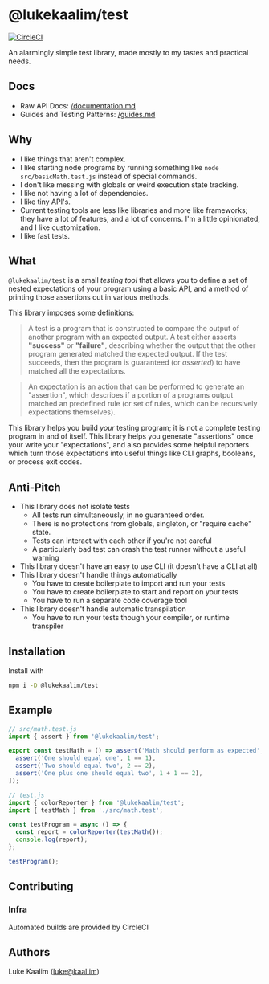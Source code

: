 # @lukekaalim/test
[![CircleCI](https://img.shields.io/circleci/build/github/lukekaalim/test)](https://circleci.com/gh/lukekaalim/test)

An alarmingly simple test library, made mostly to my tastes and practical needs.

## Docs
- Raw API Docs: 
[/documentation.md](/documentation.md)
- Guides and Testing Patterns:
[/guides.md](/guides.md)

## Why
- I like things that aren't complex.
- I like starting node programs by running something like `node src/basicMath.test.js` instead of special commands.
- I don't like messing with globals or weird execution state tracking.
- I like not having a lot of dependencies.
- I like tiny API's.
- Current testing tools are less like libraries and more like frameworks; they have a lot of features, and a lot of concerns. I'm a little opinionated, and I like customization.
- I like fast tests.

## What

`@lukekaalim/test` is a small _testing tool_ that allows you to define a set of nested expectations of your program using a basic API, and a method of printing those assertions out in various methods.

This library imposes some definitions:
> A test is a program that is constructed to compare the output of another program with an expected output. A test either asserts **"success"** or **"failure"**, describing whether the output that the other program generated matched the expected output. If the test succeeds, then the program is guaranteed (or _asserted_) to have matched all the expectations.

> An expectation is an action that can be performed to generate an "assertion", which describes if a portion of a programs output matched an predefined rule (or set of rules, which can be recursively expectations themselves).

This library helps you build _your_ testing program; it is not a complete testing program in and of itself. This library helps you generate "assertions" once your write your "expectations", and also provides some helpful reporters which turn those expectations into useful things like CLI graphs, booleans, or process exit codes.

## Anti-Pitch

- This library does not isolate tests
  - All tests run simultaneously, in no guaranteed order.
  - There is no protections from globals, singleton, or "require cache" state.
  - Tests can interact with each other if you're not careful
  - A particularly bad test can crash the test runner without a useful warning
- This library doesn't have an easy to use CLI (it doesn't have a CLI at all)
- This library doesn't handle things automatically
  - You have to create boilerplate to import and run your tests
  - You have to create boilerplate to start and report on your tests
  - You have to run a separate code coverage tool
- This library doesn't handle automatic transpilation
  - You have to run your tests though your compiler, or runtime transpiler

## Installation
Install with
```bash
npm i -D @lukekaalim/test
```

## Example

```javascript
// src/math.test.js
import { assert } from '@lukekaalim/test';

export const testMath = () => assert('Math should perform as expected', [
  assert('One should equal one', 1 == 1),
  assert('Two should equal two', 2 == 2),
  assert('One plus one should equal two', 1 + 1 == 2),
]);
```
```javascript
// test.js
import { colorReporter } from '@lukekaalim/test';
import { testMath } from './src/math.test';

const testProgram = async () => {
  const report = colorReporter(testMath());
  console.log(report);
};

testProgram();
```

## Contributing

### Infra
Automated builds are provided by CircleCI

## Authors
Luke Kaalim (luke@kaal.im)